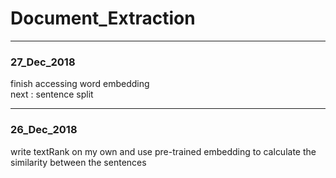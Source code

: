 # Document_Extraction

------------
### 27_Dec_2018

finish accessing word embedding  
next : sentence split 

------------
### 26_Dec_2018

write textRank on my own and use pre-trained embedding to calculate the similarity between the sentences